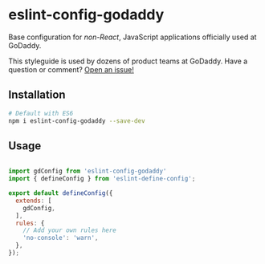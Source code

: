 # eslint-config-godaddy

Base configuration for _non-React_, JavaScript applications officially used at GoDaddy.

This styleguide is used by dozens of product teams at GoDaddy. Have a question or comment? [Open an issue!](https://github.com/godaddy/javascript/issues/new)

## Installation

``` sh
# Default with ES6
npm i eslint-config-godaddy --save-dev
```

## Usage

```js

import gdConfig from 'eslint-config-godaddy'
import { defineConfig } from 'eslint-define-config';

export default defineConfig({
  extends: [
    gdConfig,
  ],
  rules: {
    // Add your own rules here
    'no-console': 'warn',
  },
});
```

